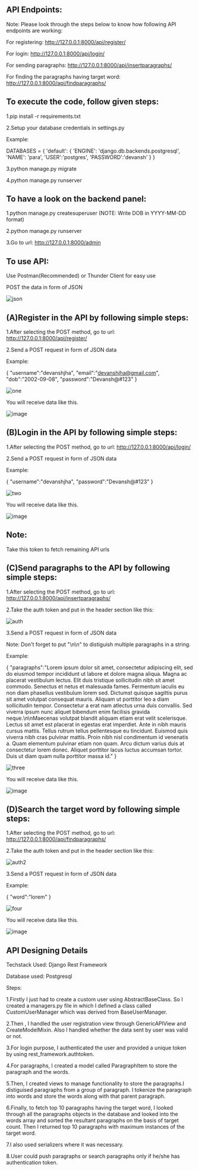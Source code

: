 API Endpoints:
--------------------------------
Note: Please look through the steps below to know how following API endpoints are working:

For registering: http://127.0.0.1:8000/api/register/


For login: http://127.0.0.1:8000/api/login/


For sending paragraphs: http://127.0.0.1:8000/api/insertparagraphs/


For finding the paragraphs having target word: http://127.0.0.1:8000/api/findparagraphs/



To execute the code, follow given steps:
------------------------------------------
1.pip install -r requirements.txt


2.Setup your database credentials in settings.py

Example:

DATABASES = {
    'default': {
        'ENGINE': 'django.db.backends.postgresql',
        'NAME': 'para',
        'USER':'postgres',
        'PASSWORD':'devansh'
    }
}


3.python manage.py migrate


4.python manage.py runserver




To have a look on the backend panel:
------------------------------------------
1.python manage.py createsuperuser (NOTE: Write DOB in YYYY-MM-DD format)


2.python manage.py runserver


3.Go to url: http://127.0.0.1:8000/admin




To use API:
-----------------------------------

Use Postman(Recommended) or Thunder Client for easy use

POST the data in form of JSON


![json](https://user-images.githubusercontent.com/62210359/233691951-1917161d-baf3-4f8e-9063-e61be0dc0861.png)




(A)Register in the API by following simple steps:
-----------------------------------------------------
1.After selecting the POST method, go to url: http://127.0.0.1:8000/api/register/

2.Send a POST request in form of JSON data


Example:


{
  "username":"devanshjha",
  "email":"devanshjha@gmail.com",
  "dob":"2002-09-08",
  "password":"Devansh@#123"
}


![one](https://user-images.githubusercontent.com/62210359/233692756-eaa6885e-f5d3-4c05-91a8-0096bac8dbd1.png)

You will receive data like this.


![image](https://user-images.githubusercontent.com/62210359/233694326-b8a91017-d973-422b-8dc3-9e3f143e6295.png)



(B)Login in the API by following simple steps:
-----------------------------------------------------
1.After selecting the POST method, go to url: http://127.0.0.1:8000/api/login/

2.Send a POST request in form of JSON data

Example:

{
  "username":"devanshjha",
  "password":"Devansh@#123"
}

![two](https://user-images.githubusercontent.com/62210359/233695088-6154fee2-9430-4ae4-9a03-b76c537546a3.png)


You will receive data like this.

![image](https://user-images.githubusercontent.com/62210359/233695182-8ad39459-7986-45f4-88dc-4e3c1b2c32f9.png)

Note:
------------------------
Take this token to fetch remaining API urls


(C)Send paragraphs to the API by following simple steps:
-----------------------------------------------------------

1.After selecting the POST method, go to url: http://127.0.0.1:8000/api/insertparagraphs/

2.Take the auth token and put in the header section like this:

![auth](https://user-images.githubusercontent.com/62210359/233696218-58b44b5f-b4a1-4dc2-958a-6bd718eaa37f.png)


3.Send a POST request in form of JSON data


Note: Don't forget to put "\n\n" to distiguish multiple paragraphs in a string.

Example:

{
  "paragraphs":"Lorem ipsum dolor sit amet, consectetur adipiscing elit, sed do eiusmod tempor incididunt ut labore et dolore magna aliqua. Magna ac placerat vestibulum lectus. Elit duis tristique sollicitudin nibh sit amet commodo. Senectus et netus et malesuada fames. Fermentum iaculis eu non diam phasellus vestibulum lorem sed. Dictumst quisque sagittis purus sit amet volutpat consequat mauris. Aliquam ut porttitor leo a diam sollicitudin tempor. Consectetur a erat nam atlectus urna duis convallis. Sed viverra ipsum nunc aliquet bibendum enim facilisis gravida neque.\n\nMaecenas volutpat blandit aliquam etiam erat velit scelerisque. Lectus sit amet est placerat in egestas erat imperdiet. Ante in nibh mauris cursus mattis. Tellus rutrum tellus pellentesque eu tincidunt. Euismod quis viverra nibh cras pulvinar mattis. Proin nibh nisl condimentum id venenatis a. Quam elementum pulvinar etiam non quam. Arcu dictum varius duis at consectetur lorem donec. Aliquet porttitor lacus luctus accumsan tortor. Duis ut diam quam nulla porttitor massa id."
}

![three](https://user-images.githubusercontent.com/62210359/233695963-3b788783-2a7a-49da-a7a5-0e33bbddf5ac.png)


You will receive data like this.

![image](https://user-images.githubusercontent.com/62210359/233696594-ebf509a9-c800-4929-a768-0adf3df97fdb.png)



(D)Search the target word by following simple steps:
---------------------------------------------------------------

1.After selecting the POST method, go to url: http://127.0.0.1:8000/api/findparagraphs/

2.Take the auth token and put in the header section like this:

![auth2](https://user-images.githubusercontent.com/62210359/233697097-0e74dd18-de9e-42e4-bf14-1d2ff9b34c15.png)

3.Send a POST request in form of JSON data

Example:

{
   "word":"lorem"
}


![four](https://user-images.githubusercontent.com/62210359/233699121-9cf4b61c-8196-44bb-9d16-d8902f79e12c.png)


You will receive data like this.


![image](https://user-images.githubusercontent.com/62210359/233697507-ba812c87-6a47-42a7-96b5-e95b732e5c86.png)




API Designing Details
----------------------------------

Techstack Used: Django Rest Framework

Database used: Postgresql

Steps:

1.Firstly I just had to create a custom user using AbstractBaseClass. So I created a managers.py file in which I defined a class called CustomUserManager which was derived from BaseUserManager.


2.Then , I handled the user registration view through GenericAPIView and CreateModelMixin. Also I handled whether the data sent by user was valid or not.


3.For login purpose, I authenticated the user and provided a unique token by using rest_framework.authtoken.


4.For paragraphs, I created a model called ParagraphItem to store the paragraph and the words.


5.Then, I created views to manage functionality to store the paragraphs.I distiguised paragraphs from a group of paragraph. I tokenize the paragraph into words and store the words along with that parent paragraph.


6.Finally, to fetch top 10 paragraphs having the target word, I looked through all the paragraphs objects in the database and looked into the words array and sorted the resultant paragraphs on the basis of target count. Then I returned top 10 paragraphs with maximum instances of the target word.


7.I also used serializers where it was necessary.


8.User could push paragraphs or search paragraphs only if he/she has authentication token.





